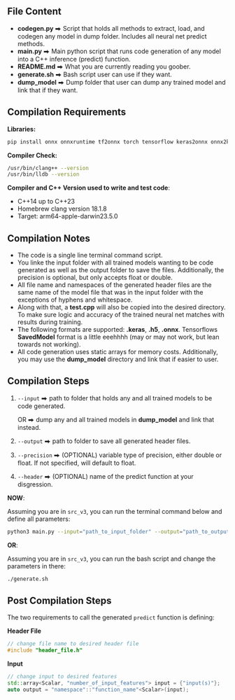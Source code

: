 [comment]: <> (Distribution Statement A: Distribution Statement A. Approved for public release, distribution is unlimited.)

## File Content
  * **codegen.py** ⮕ Script that holds all methods to extract, load, and codegen any model in dump folder. Includes all neural net predict methods.
  * **main.py** ⮕ Main python script that runs code generation of any model into a C++ inference (predict) function. 
  * **README.md** ⮕ What you are currently reading you goober.
  * **generate.sh** ⮕ Bash script user can use if they want. 
  * **dump_model** ⮕ Dump folder that user can dump any trained model and link that if they want. 

## Compilation Requirements
**Libraries:**
```zsh
pip install onnx onnxruntime tf2onnx torch tensorflow keras2onnx onnx2keras h5py numpy scipy keras scikit-learn absl-py
```

**Compiler Check:**
```zsh
/usr/bin/clang++ --version
/usr/bin/lldb --version
```

**Compiler and C++ Version used to write and test code**:
* C++14 up to C++23
* Homebrew clang version 18.1.8
* Target: arm64-apple-darwin23.5.0


## Compilation Notes

* The code is a single line terminal command script. 
* You linke the input folder with all trained models wanting to be code generated as well as the output folder to save the files. Additionally, the precision is optional, but only accepts float or double.
* All file name and namespaces of the generated header files are the same name of the model file that was in the input folder with the exceptions of hyphens and whitespace.
* Along with that, a **test.cpp** will also be copied into the desired directory. To make sure logic and accuracy of the trained neural net matches with results during training. 
* The following formats are supported: **.keras**, **.h5**, **.onnx**. Tensorflows **SavedModel** format is a little eeehhhh (may or may not work, but lean towards not working).
* All code generation uses static arrays for memory costs. Additionally, you may use the **dump_model** directory and link that if easier to user.

## Compilation Steps
1. `--input` ⮕ path to folder that holds any and all trained models to be code generated. 

    OR ⮕ dump any and all trained models in **dump_model** and link that instead.
1. `--output` ⮕ path to folder to save all generated header files.
1. `--precision` ⮕ (OPTIONAL) variable type of precision, either double or float. If not specified, will default to float.
1. `--header` ⮕ (OPTIONAL) name of the predict function at your disgression.

**NOW**:

Assuming you are in `src_v3`, you can run the terminal command below and define all parameters:
```zsh
python3 main.py --input="path_to_input_folder" --output="path_to_output_folder" --precision="desired_precision" --header="desired_function_name"
```

**OR**:

Assuming you are in `src_v3`, you can run the bash script and change the parameters in there:
```zsh
./generate.sh
```

## Post Compilation Steps
The two requirements to call the generated `predict` function is defining:

**Header File** 
```c++
// change file name to desired header file
#include "header_file.h"
```

**Input**
```c++
// change input to desired features
std::array<Scalar, "number_of_input_features"> input = {"input(s)"};
auto output = "namespace"::"function_name"<Scalar>(input);
```
